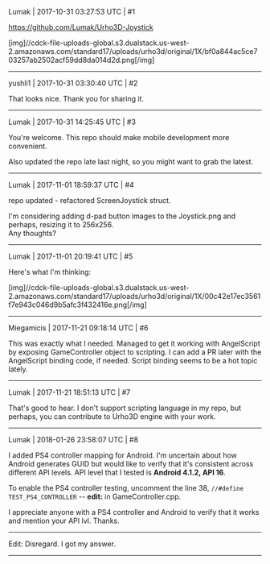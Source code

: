 Lumak | 2017-10-31 03:27:53 UTC | #1

https://github.com/Lumak/Urho3D-Joystick

[img]//cdck-file-uploads-global.s3.dualstack.us-west-2.amazonaws.com/standard17/uploads/urho3d/original/1X/bf0a844ac5ce703257ab2502acf59dd8da014d2d.png[/img]

-------------------------

yushli1 | 2017-10-31 03:30:40 UTC | #2

That looks nice. Thank you for sharing it.

-------------------------

Lumak | 2017-10-31 14:25:45 UTC | #3

You're welcome. This repo should make mobile development more convenient.

Also updated the repo late last night, so you might want to grab the latest.

-------------------------

Lumak | 2017-11-01 18:59:37 UTC | #4

repo updated - refactored ScreenJoystick struct.

I'm considering adding d-pad button images to the Joystick.png and perhaps, resizing it to 256x256.  
Any thoughts?

-------------------------

Lumak | 2017-11-01 20:19:41 UTC | #5

Here's what I'm thinking:

[img]//cdck-file-uploads-global.s3.dualstack.us-west-2.amazonaws.com/standard17/uploads/urho3d/original/1X/00c42e17ec3561f7e943c046d9b5afc3f432416e.png[/img]

-------------------------

Miegamicis | 2017-11-21 09:18:14 UTC | #6

This was exactly what I needed. Managed to get it working with AngelScript by exposing GameController object to scripting. I can add a PR later with the AngelScript binding code, if needed. Script binding seems to be a hot topic lately.

-------------------------

Lumak | 2017-11-21 18:51:13 UTC | #7

That's good to hear. I don't support scripting language in my repo, but perhaps, you can contribute to Urho3D engine with your work.

-------------------------

Lumak | 2018-01-26 23:58:07 UTC | #8

I added PS4 controller mapping for Android.  I'm uncertain about how Android generates GUID but would like to verify that it's consistent across different API levels. API level that I tested is **Android 4.1.2, API 16**.

To enable the PS4 controller testing, uncomment the line 38, ```//#define TEST_PS4_CONTROLLER``` -- **edit:** in GameController.cpp.

I appreciate anyone with a PS4 controller and Android to verify that it works and mention your API lvl. Thanks.

----------------------------
Edit: Disregard. I got my answer.

-------------------------

